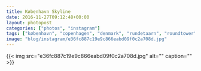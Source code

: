 ```yaml
---
title: København Skyline
date: 2016-11-27T09:12:48+00:00
layout: photopost
categories: ["photos", "instagram"]
tags: ["københavn", "copenhagen", "denmark", "rundetaarn", "roundtower", "skyline", "sunset"]
image: "blog/instagram/e36fc887c19e9c866eabd09f0c2a708d.jpg"
---
```


{{< img src="e36fc887c19e9c866eabd09f0c2a708d.jpg" alt="" caption="" >}}



